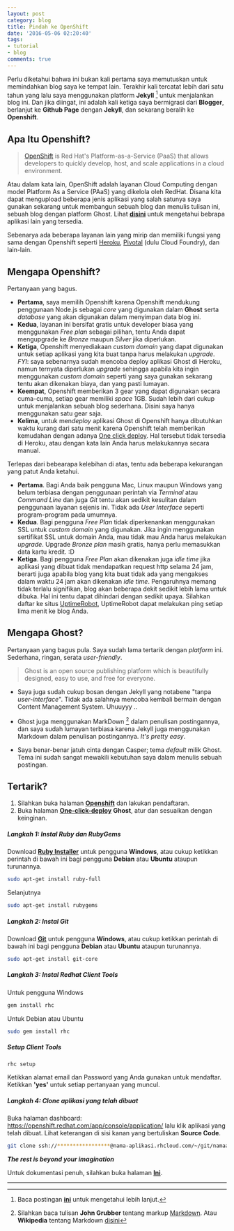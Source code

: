 ```yaml
---
layout: post
category: blog
title: Pindah ke OpenShift
date: '2016-05-06 02:20:40'
tags:
- tutorial
- blog
comments: true
---
```


Perlu diketahui bahwa ini bukan kali pertama saya memutuskan untuk memindahkan blog saya ke tempat lain. Terakhir kali tercatat lebih dari satu tahun yang lalu saya menggunakan platform **Jekyll** [^1] untuk menjalankan blog ini. Dan jika diingat, ini adalah kali ketiga saya bermigrasi dari **Blogger**, berlanjut ke **Github Page** dengan **Jekyll**, dan sekarang beralih ke **Openshift**.

## Apa Itu Openshift?

> [OpenShift](http://openshift.redhat.com) is Red Hat's Platform-as-a-Service (PaaS) that allows developers to quickly develop, host, and scale applications in a cloud environment.

Atau dalam kata lain, OpenShift adalah layanan Cloud Computing dengan model Platform As a Service (PAaS) yang dikelola oleh RedHat. Disana kita dapat mengupload beberapa jenis aplikasi yang salah satunya saya gunakan sekarang untuk membangun sebuah blog dan menulis tulisan ini, sebuah blog dengan platform Ghost. Lihat [**disini**](https://hub.openshift.com/quickstarts/all) untuk mengetahui bebrapa aplikasi lain yang tersedia.

Sebenarya ada beberapa layanan lain yang mirip dan memiliki fungsi yang sama dengan Openshift seperti [Heroku](https://www.heroku.com/), [Pivotal](https://pivotal.io) (dulu Cloud Foundry), dan lain-lain.

## Mengapa Openshift?
Pertanyaan yang bagus. 

- **Pertama**, saya memilih Openshift karena Openshift mendukung penggunaan Node.js sebagai *core* yang digunakan dalam **Ghost** serta *database* yang akan digunakan dalam menyimpan data blog ini. 
- **Kedua**, layanan ini bersifat gratis untuk developer biasa yang menggunakan *Free plan* sebagai pilihan, tentu Anda dapat mengupgrade ke *Bronze* maupun *Silver* jika diperlukan.
- **Ketiga**, Openshift menyediakaan *custom domain* yang dapat digunakan untuk setiap aplikasi yang kita buat tanpa harus melakukan *upgrade*. *FYI*: saya sebenarnya sudah mencoba deploy aplikasi Ghost di Heroku, namun ternyata diperlukan *upgrade* sehingga apabila kita ingin menggunakan *custom domain* seperti yang saya gunakan sekarang tentu akan dikenakan biaya, dan yang pasti lumayan.
- **Keempat**, Openshift memberikan 3 gear yang dapat digunakan secara cuma-cuma, setiap gear memiliki *space* 1GB. Sudah lebih dari cukup untuk menjalankan sebuah blog sederhana. Disini saya hanya menggunakan satu gear saja.
- **Kelima**, untuk men*deploy* aplikasi Ghost di Openshift hanya dibutuhkan waktu kurang dari satu menit karena Openshift telah memberikan kemudahan dengan adanya [One click deploy](https://hub.openshift.com/quickstarts/240-ghost-0-7-5). Hal tersebut tidak tersedia di Heroku, atau dengan kata lain Anda harus melakukannya secara manual.

Terlepas dari bebearapa kelebihan di atas, tentu ada beberapa kekurangan yang patut Anda ketahui.

- **Pertama**. Bagi Anda baik pengguna Mac, Linux maupun Windows yang belum terbiasa dengan penggunaan perintah via *Terminal* atau *Command Line* dan juga *Git* tentu akan sedikit kesulitan dalam penggunaan layanan sejenis ini. Tidak ada *User Interface* seperti program-program pada umumnya.
- **Kedua**. Bagi pengguna *Free Plan* tidak diperkenankan menggunakan SSL untuk *custom domain* yang digunakan. Jika ingin menggunakan sertifikat SSL untuk domain Anda, mau tidak mau Anda harus melakukan *upgrade*. Upgrade *Bronze plan* masih gratis, hanya perlu memasukkan data kartu kredit. :D
- **Ketiga**. Bagi pengguna *Free Plan* akan dikenakan juga *idle time* jika aplikasi yang dibuat tidak mendapatkan request http selama 24 jam, berarti juga apabila blog yang kita buat tidak ada yang mengakses dalam waktu 24 jam akan dikenakan *idle time*. Pengaruhnya memang tidak terlalu signifikan, blog akan beberapa dekit sedikit lebih lama untuk dibuka. Hal ini tentu dapat dihindari dengan sedikit upaya. Silahkan daftar ke situs [UptimeRobot](https://uptimerobot.com/), UptimeRobot dapat melakukan ping setiap lima menit ke blog Anda. 

## Mengapa Ghost?
Pertanyaan yang bagus pula. Saya sudah lama tertarik dengan *platform* ini. Sederhana, ringan, serata *user-friendly*.

> Ghost is an open source publishing platform which is beautifully designed, easy to use, and free for everyone.

- Saya juga sudah cukup bosan dengan Jekyll yang notabene "tanpa *user-interface*". Tidak ada salahnya mencoba kembali bermain dengan Content Management System. Uhuuyyy ..

- Ghost juga menggunakan MarkDown [^2] dalam penulisan postingannya, dan saya sudah lumayan terbiasa karena Jekyll juga menggunakan Markdown dalam penulisan postingannya. *It's pretty easy*.

- Saya benar-benar jatuh cinta dengan Casper; tema *default* milik Ghost. Tema ini sudah sangat mewakili kebutuhan saya dalam menulis sebuah postingan.

## Tertarik?
1. Silahkan buka halaman [**Openshift**](https://openshift.redhat.com) dan lakukan pendaftaran.
2. Buka halaman [**One-click-deploy**](https://hub.openshift.com/quickstarts/240-ghost-0-7-5) **Ghost**, atur dan sesuaikan dengan keinginan.

##### Langkah 1: Instal Ruby dan RubyGems
Download [**Ruby Installer**](http://rubyinstaller.org/downloads/) untuk pengguna **Windows**, atau cukup ketikkan perintah di bawah ini bagi pengguna **Debian** atau **Ubuntu** ataupun turunannya.
```bash
sudo apt-get install ruby-full
```
Selanjutnya
```bash
sudo apt-get install rubygems
```
##### Langkah 2: Instal Git
Download [**Git**](https://git-scm.com/download/win) untuk pengguna **Windows**, atau cukup ketikkan perintah di bawah ini bagi pengguna **Debian** atau **Ubuntu** ataupun turunannya.
```bash
sudo apt-get install git-core
```
##### Langkah 3: Instal Redhat Client Tools
Untuk pengguna Windows
```bash
gem install rhc
```
Untuk Debian atau Ubuntu
```bash
sudo gem install rhc
```
##### Setup Client Tools
``` bash
rhc setup
```
Ketikkan alamat email dan Password yang Anda gunakan untuk mendaftar. Ketikkan **'yes'** untuk setiap pertanyaan yang muncul.

##### Langkah 4: Clone aplikasi yang telah dibuat
Buka halaman dashboard: https://openshift.redhat.com/app/console/application/ lalu klik aplikasi yang telah dibuat. Lihat keterangan di sisi kanan yang bertuliskan **Source Code**.
```bash
git clone ssh://*****************@nama-aplikasi.rhcloud.com/~/git/namaaplikasi.git/
```
***The rest is beyond your imagination***

Untuk dokumentasi penuh, silahkan buka halaman [**Ini**](https://developers.openshift.com/getting-started/index.html).



***

[^1]: Baca postingan **[ini](http://blog.sasono.web.id/2015/02/25/hello-world/)** untuk mengetahui lebih lanjut.
[^2]: Silahkan baca tulisan **John Grubber** tentang markup [Markdown](https://daringfireball.net/projects/markdown/). Atau **Wikipedia** tentang Markdown [disini](https://en.wikipedia.org/wiki/Markdown)
